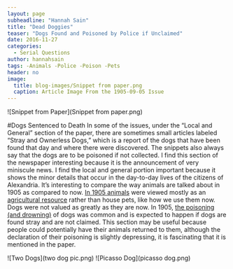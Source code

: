 ```yaml
---
layout: page
subheadline: "Hannah Sain"
title: "Dead Doggies"
teaser: "Dogs Found and Poisoned by Police if Unclaimed"
date: 2016-11-27
categories:
  - Serial Questions
author: hannahsain
tags: -Animals -Police -Poison -Pets
header: no
image:
  title: blog-images/Snippet from paper.png
  caption: Article Image From the 1905-09-05 Issue
---
```

![Snippet from Paper](Snippet from paper.png)

#Dogs Sentenced to Death
In some of the issues, under the “Local and General” section of the paper, there are sometimes small articles labeled “Stray and Ownerless Dogs,” which is a report of the dogs that have been found that day and where there were discovered. The snippets also always say that the dogs are to be poisoned if not collected. I find this section of the newspaper interesting because it is the announcement of very miniscule news. I find the local and general portion important because it shows the minor details that occur in the day-to-day lives of the citizens of Alexandria. It’s interesting to compare the way animals are talked about in 1905 as compared to now. [In 1905 animals](http://www.americanhumane.org/about-us/history/) were viewed mostly as an [agricultural resource](https://books.google.com/books?id=kn9xAAAAIAAJ&pg=PA214&lpg=PA214&dq=treatment+of+animals+in+1905&source=bl&ots=bOPeHYezYT&sig=Ew1RbTvDBxKcu8IgZF0b9YwgfZ4&hl=en&sa=X&ved=0ahUKEwi8v7TIl8rQAhUBEGMKHc73A4gQ6AEIJzAC#v=onepage&q=treatment%20of%20animals%20in%201905&f=false) rather than house pets, like how we use them now. Dogs were not valued as greatly as they are now. In 1905, [the poisoning (and drowning)](https://books.google.com/books?id=2189AQAAMAAJ&pg=PA609&lpg=PA609&dq=why+were+dogs+poisoned+by+police+1905&source=bl&ots=f2oUZReMBt&sig=zgJ_Y7hHagKLWJyaSBzxSvfPVZA&hl=en&sa=X&ved=0ahUKEwiDvPzgmcrQAhVCqFQKHQQJAQ8Q6AEINDAE#v=onepage&q=poisoned%20dogs&f=false) of dogs was common and is expected to happen if dogs are found stray and are not claimed. This section may be useful because people could potentially have their animals returned to them, although the declaration of their poisoning is slightly depressing, it is fascinating that it is mentioned in the paper.

![Two Dogs](two dog pic.png)    ![Picasso Dog](picasso dog.png)
